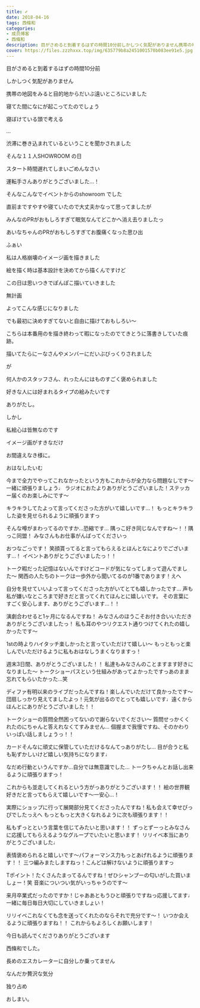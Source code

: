 ```yaml
---
title: ✐
date: 2018-04-16
tags: 西條和
categories: 
- 成员博客
- 西條和
description: 目がさめると到着するはずの時間10分前しかしつく気配がありません携帯の地図をみると目的地からだいぶ遠いところにいました...
cover: https://files.zzzhxxx.top/img/635779b8a2451001570b083ee91e5.jpg 
---
```











目がさめると到着するはずの時間10分前









しかしつく気配がありません










携帯の地図をみると目的地からだいぶ遠いところにいました










寝てた間になにが起こってたのでしょう








寝ぼけている頭で考える








…











渋滞に巻き込まれているということを聞かされました










そんな１１人SHOWROOM の日










スタート時間遅れてしまいごめんなさい








運転手さんありがとうございました…！













そんなこんなでイベントからのshowroom でした









直前まですやすや寝ていたので大丈夫かなって思ってましたが








みんなのPRがおもしろすぎて眠気なんてどこかへ消え去りましたっ











あいなちゃんのPRがおもしろすぎてお腹痛くなった思ひ出








ふぁい










私は人格崩壊のイメージ画を描きました








絵を描く時は基本設計を決めてから描くんですけど







この日は思いつきでぽんぽこ描いていきました










無計画










よってこんな感じになりました







でも最初に決めすぎてないと自由に描けておもしろい〜






















こちらは本番用のを描き終わって暇になったのでてきとうに落書きしていた痕跡。









描いてたらにーなさんやメンバーにだいぶびっくりされました







が





何人かのスタッフさん、れったんにはものすごく褒められました









好きな人には好まれるタイプの絵みたいです









ありがたし。










しかし







私絵心は皆無なのです










イメージ画がすきなだけ












お間違えなき様に。













おはなしたいむ




今まで全力でやってこれなかったという方もこれからが全力なら問題なしです〜一緒に頑張りましょう♩
ラジオにおたよりありがとうございました！ステッカー届くのお楽しみにです〜






キラキラしてたよって言ってくださった方がいて嬉しいです…！
もっとキラキラした姿を見せられるように頑張りますっ




そんな噂がまわってるのですか…恐縮です…
隅っこ好き同じなんですね〜！！隅っこ同盟！
みなさんもお仕事がんばってくださいっ





おつなごっです！
笑顔貰ってると言ってもらえるとほんとなによりでございます…！
イベントありがとうございましたっ！！




トーク暇だった記憶はないんですけどコードが気になってしまって遊んでました〜
関西の人たちのトークは一歩外から聞いてるのが1番であります！えへ





自分を見せていいよって言ってくださった方がいてとても嬉しかったです…
声も私が嫌いなところまで好きだと言ってくれてほんとに嬉しいです。
その言葉にすごく安心します、ありがとうございます…！！





演劇合わせると1ヶ月になるんですね！
みなさんのほうこそお付き合いいただきありがとうございましたっ！
私も耳のやつリクエスト通りつけてくれたの嬉しかったです〜





1stの時よりハイタッチ楽しかったと言っていただけて嬉しい〜
もっともっと楽しんでいただけるように私もおはなしうまくなりますっ！






週末3日間、ありがとうございました！！
私達もみなさんのことますます好きになりました〜
トークショーパスという仕組みがあってよかったですっあのまま忘れてもらいたかった…笑






ディファ有明以来のライブだったんですね！楽しんでいただけて良かったです〜
団扇しっかり見えてましたよっ！元気が出るのでとっても嬉しいです♩遠くからほんとにありがとうございました！！






トークショーの質問全然困ってないので謝らないでください〜
質問せっかくくれたのにちゃんと答えれなくてすみません…
個握まで我慢ですね、そのかわりいっぱい話しましょうっ！！





カードそんなに頑丈に保管していただけるなんてっありがたし…
目が合うと私も恥ずかしいけど嬉しい気持ちになります♩




なだめ行動というんですか…自分では無意識でした…
トークちゃんとお話し出来るように頑張りますっ！




これからも並走してくれるという方がっありがとうございます！！
絵の世界観好きだと言ってもらえて嬉しいです〜一安心…！





実際にショップに行って展開部分見てくださったんですね！私も会えて幸せぴっぴでしたっえへ
もっともっと大きくなれるように次も頑張ります！！





私もずっとという言葉を信じてみたいと思います！！
ずっとずーっとみなさんに応援してもらえるようなグループでいたいと思います！
リリイベ本当にありがとうございました♩




表情褒められると嬉しいです〜パフォーマンス力もっとあげれるように頑張ります！！
三つ編みまたしますねっ！こんどは解けないように頑張りますっ



Tポイント！たくさんたまってるんですね！ぜひシャンプーの匂いがした買いましょー！笑
音楽についつい気がいっちゃうのです〜




来月卒業式だったのですか！じゃああともうひと頑張りですねっ応援してます♩
一緒に毎日毎日大切にしていきましょい！




リリイベこれなくても念を送ってくれたのならそれで充分です〜！
いつか会えるように頑張りますね！！
これからもよろしくお願いします！








今日も読んでくださりありがとうございます







西條和でした。









長めのエスカレーターに自分しか乗ってません






なんだか贅沢な気分






独り占め









おしまい。


